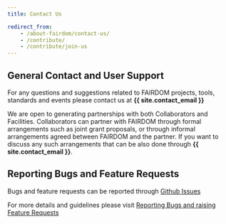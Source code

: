 ```yaml
---
title: Contact Us

redirect_from:
    - /about-fairdom/contact-us/
    - /contribute/
    - /contribute/join-us
---
```



## General Contact and User Support

For any questions and suggestions related to FAIRDOM projects, tools, standards and events please contact us at **{{ site.contact_email }}**

We are open to generating partnerships with both Collaborators and Facilities. Collaborators can partner with FAIRDOM through formal arrangements such as joint grant proposals, or through informal arrangements agreed between FAIRDOM and the partner. If you want to discuss any such arrangements that can be also done through **{{ site.contact_email }}**.

## Reporting Bugs and Feature Requests

Bugs and feature requests can be reported through [Github Issues](https://github.com/seek4science/seek/issues)

For more details and guidelines please visit [Reporting Bugs and raising Feature Requests](https://docs.seek4science.org/tech/reporting-bugs-and-features.html)
 



                

